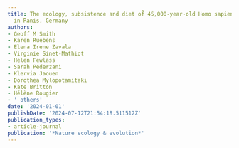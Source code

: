 ```yaml
---
title: The ecology, subsistence and diet of̃ 45,000-year-old Homo sapiens at Ilsenhöhle
  in Ranis, Germany
authors:
- Geoff M Smith
- Karen Ruebens
- Elena Irene Zavala
- Virginie Sinet-Mathiot
- Helen Fewlass
- Sarah Pederzani
- Klervia Jaouen
- Dorothea Mylopotamitaki
- Kate Britton
- Hélène Rougier
- ' others'
date: '2024-01-01'
publishDate: '2024-07-12T21:54:18.511512Z'
publication_types:
- article-journal
publication: '*Nature ecology & evolution*'
---
```

